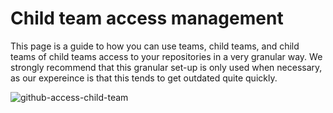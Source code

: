 # Child team access management

This page is a guide to how you can use teams, child teams, and child teams of child teams access to your repositories in a very granular way. We strongly recommend that this granular set-up is only used when necessary, as our expereince is that this tends to get outdated quite quickly.


![github-access-child-team](https://user-images.githubusercontent.com/15911801/72999680-b3a8de00-3dcd-11ea-815d-d2144b5fa391.png)
